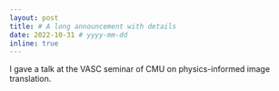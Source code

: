 ```yaml
---
layout: post
title: # A long announcement with details
date: 2022-10-31 # yyyy-mm-dd
inline: true
---
```


I gave a talk at the VASC seminar of CMU on physics-informed image translation.